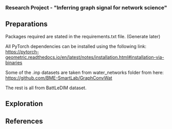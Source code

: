 ### Research Project - "Inferring graph signal for network science"

## Preparations

Packages required are stated in the requirements.txt file. (Generate later)

All PyTorch dependencies can be installed using the following link: https://pytorch-geometric.readthedocs.io/en/latest/notes/installation.html#installation-via-binaries

Some of the .inp datasets are taken from water_networks folder from here: https://github.com/BME-SmartLab/GraphConvWat

The rest is all from BattLeDIM dataset.

## Exploration

## References
